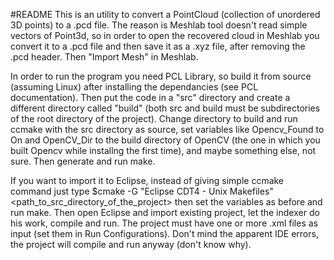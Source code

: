 #README
This is an utility to convert a PointCloud (collection of unordered 3D points) to a .pcd file.
The reason is Meshlab tool doesn't read simple vectors of Point3d, so in order to open the 
recovered cloud in Meshlab you convert it to a .pcd file and then save it as a .xyz file, after
removing the .pcd header.
Then "Import Mesh" in Meshlab.

In order to run the program you need PCL Library, so build it from source (assuming Linux)
after installing the dependancies (see PCL documentation).
Then put the code in a "src" directory and create a different directory called "build" (both
src and build must be subdirectories of the root directory of the project).
Change directory to build and run ccmake with the src directory as source, set variables
like Opencv_Found to On and OpenCV_Dir to the build directory of OpenCV (the one in which
you built Opencv while installng the first time), and maybe something else, not sure.
Then generate and run make.

If you want to import it to Eclipse, instead of giving simple ccmake command just type
$cmake -G "Eclipse CDT4 - Unix Makefiles" <path_to_src_directory_of_the_project>
then set the variables as before and run make.
Then open Eclipse and import existing project, let the indexer do his work, compile and run.
The project must have one or more .xml files as input (set them in Run Configurations).
Don't mind the apparent IDE errors, the project will compile and run anyway (don't know why).


